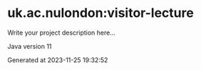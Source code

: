 # uk.ac.nulondon:visitor-lecture

Write your project description here...

Java version 11

Generated at 2023-11-25 19:32:52
